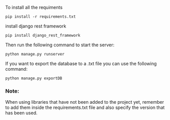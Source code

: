 To install all the requiments

```
pip install -r requirements.txt
```

install django rest framework

```
pip install django_rest_framework
```

Then run the following command to start the server:

```
python manage.py runserver
```

If you want to export the database to a .txt file you can use the following command:

```
python manage.py exportDB
```
### Note:
When using libraries that have not been added to the project yet, remember to add them inside the requirements.txt file and also
specify the version that has been used.